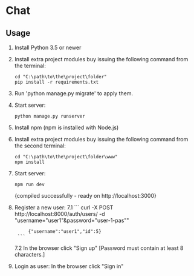 # Chat

## Usage

1. Install Python 3.5 or newer

2. Install extra project modules buy issuing the following command from the terminal:

    ```
    cd "C:\path\to\the\project\folder"
    pip install -r requirements.txt
    ```
3. Run 'python manage.py migrate' to apply them.

4. Start server:

    ```
    python manage.py runserver
    ```

4. Install npm (npm is installed with Node.js)

5. Install extra project modules buy issuing the following command from the second terminal:

    ```
    cd "C:\path\to\the\project\folder\www"
    npm install
    ```

6. Start server:

    ```
    npm run dev
    ```
    {compiled successfully - ready on http://localhost:3000}

7. Register a new user:
    7.1
        ```
        curl -X POST http://localhost:8000/auth/users/ -d "username="user1"&password="user-1-pas""

            {"username":"user1","id":5}
        ```
    7.2
        In the browser click "Sign up" [Password must contain at least 8 characters.]

8. Login as user:
    In the browser click "Sign in"
